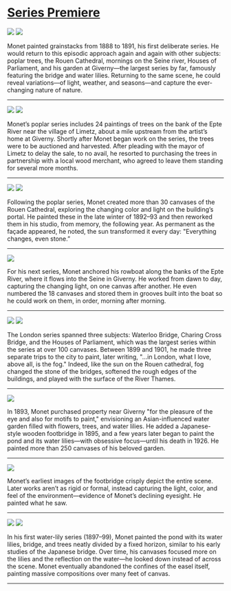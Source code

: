 # [Series Premiere](http://artsmia.github.io/griot/#/stories/1167)

![](http://cdn.dx.artsmia.org/thumbs/tn_2014_TDX_MIAArtStories_280.jpg)
![](http://cdn.dx.artsmia.org/thumbs/tn_mia_4000201.jpg)

Monet painted grainstacks from 1888 to 1891, his first deliberate series. He would return to this episodic approach again and again with other subjects: poplar trees, the Rouen Cathedral, mornings on the Seine river, Houses of Parliament, and his garden at Giverny—the largest series by far, famously featuring the bridge and water lilies. Returning to the same scene, he could reveal variations—of light, weather, and seasons—and capture the ever-changing nature of nature.

---

![](http://cdn.dx.artsmia.org/thumbs/tn_2014_TDX_MIAArtStories_281.jpg)
![](http://cdn.dx.artsmia.org/thumbs/tn_2014_TDX_MIAArtStories_266.jpg)

Monet’s poplar series includes 24 paintings of trees on the bank of the Epte River near the village of Limetz, about a mile upstream from the artist’s home at Giverny. Shortly after Monet began work on the series, the trees were to be auctioned and harvested. After pleading with the mayor of Limetz to delay the sale, to no avail, he resorted to purchasing the trees in partnership with a local wood merchant, who agreed to leave them standing for several more months. 

---

![](http://cdn.dx.artsmia.org/thumbs/tn_2014_TDX_MIAArtStories_274.jpg)
![](http://cdn.dx.artsmia.org/thumbs/tn_2014_TDX_MIAArtStories_267.jpg)

Following the poplar series, Monet created more than 30 canvases of the Rouen Cathedral, exploring the changing color and light on the building’s portal. He painted these in the late winter of 1892–93 and then reworked them in his studio, from memory, the following year. As permanent as the façade appeared, he noted, the sun transformed it every day: "Everything changes, even stone.”

---

![](http://cdn.dx.artsmia.org/thumbs/tn_2014_TDX_MIAArtStories_270.jpg)

For his next series, Monet anchored his rowboat along the banks of the Epte River, where it flows into the Seine in Giverny. He worked from dawn to day, capturing the changing light, on one canvas after another. He even numbered the 18 canvases and stored them in grooves built into the boat so he could work on them, in order, morning after morning.

---

![](http://cdn.dx.artsmia.org/thumbs/tn_2014_TDX_MIAArtStories_273.jpg)
![](http://cdn.dx.artsmia.org/thumbs/tn_2014_TDX_MIAArtStories_286.jpg)

The London series spanned three subjects: Waterloo Bridge, Charing Cross Bridge, and the Houses of Parliament, which was the largest series within the series at over 100 canvases. Between 1899 and 1901, he made three separate trips to the city to paint, later writing, "…in London, what I love, above all, is the fog." Indeed, like the sun on the Rouen cathedral, fog changed the stone of the bridges, softened the rough edges of the buildings, and played with the surface of the River Thames.

---

![](http://cdn.dx.artsmia.org/thumbs/tn_2014_TDX_MIAArtStories_261.jpg)

In 1893, Monet purchased property near Giverny "for the pleasure of the eye and also for motifs to paint," envisioning an Asian-influenced water garden filled with flowers, trees, and water lilies. He added a Japanese-style wooden footbridge in 1895, and a few years later began to paint the pond and its water lilies—with obsessive focus—until his death in 1926. He painted more than 250 canvases of his beloved garden.

---

![](http://cdn.dx.artsmia.org/thumbs/tn_2014_TDX_MIAArtStories_268.jpg)

Monet’s earliest images of the footbridge crisply depict the entire scene. Later works aren’t as rigid or formal, instead capturing the light, color, and feel of the environment—evidence of Monet’s declining eyesight. He painted what he saw.

---

![](http://cdn.dx.artsmia.org/thumbs/tn_2014_TDX_MIAArtStories_269.jpg)
![](http://cdn.dx.artsmia.org/thumbs/tn_2014_TDX_MIAArtStories_371.jpg)

In his first water-lily series (1897–99), Monet painted the pond with its water lilies, bridge, and trees neatly divided by a fixed horizon, similar to his early studies of the Japanese bridge. Over time, his canvases focused more on the lilies and the reflection on the water—he looked down instead of across the scene. Monet eventually abandoned the confines of the easel itself, painting massive compositions over many feet of canvas.

---
